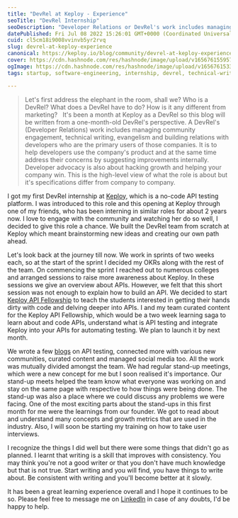 ```yaml
---
title: "DevRel at Keploy - Experience"
seoTitle: "DevRel Internship"
seoDescription: "Developer Relations or DevRel's work includes managing community, technical writing, evangelism and building relations with developers."
datePublished: Fri Jul 08 2022 15:26:01 GMT+0000 (Coordinated Universal Time)
cuid: cl5cm18i9008vvinvb5yr2rvq
slug: devrel-at-keploy-experience
canonical: https://keploy.io/blog/community/devrel-at-keploy-experience
cover: https://cdn.hashnode.com/res/hashnode/image/upload/v1656761559570/fSX9eA3D-.png
ogImage: https://cdn.hashnode.com/res/hashnode/image/upload/v1656761533623/kcmawuqQ5.png
tags: startup, software-engineering, internship, devrel, technical-writing-1

---
```


> Let's first address the elephant in the room, shall we? Who is a DevRel? What does a DevRel have to do? How is it any different from marketing?
 
It's been a month at Keploy as a DevRel so this blog will be written from a one-month-old DevRel's perspective. A DevRel's (Developer Relations) work includes managing community engagement, technical writing, evangelism and building relations with developers who are the primary users of those companies. It is to help developers use the company's product and at the same time address their concerns by suggesting improvements internally. Developer advocacy is also about hacking growth and helping your company win. This is the high-level view of what the role is about but it's specifications differ from company to company.

I got my first DevRel internship at [Keploy](https://keploy.io/), which is a no-code API testing platform. I was introduced to this role and this opening at Keploy through one of my friends, who has been interning in similar roles for about 2 years now. I love to engage with the community and watching her do so well, I decided to give this role a chance. We built the DevRel team from scratch at Keploy which meant brainstorming new ideas and creating our own path ahead.

Let's look back at the journey till now. We work in sprints of two weeks each, so at the start of the sprint I decided my OKRs along with the rest of the team. On commencing the sprint I reached out to numerous colleges and arranged sessions to raise more awareness about Keploy. In these sessions we give an overview about APIs. However, we felt that this short session was not enough to explain how to build an API. We decided to start [Keploy API Fellowship](https://fellowship.keploy.io/) to teach the students interested in getting their hands dirty with code and delving deeper into APIs. I and my team curated content for the Keploy API Fellowship, which would be a two week learning saga to learn about and code APIs, understand what is API testing and integrate Keploy into your APIs for automating testing. We plan to launch it by next month.

We wrote a few [blogs](https://keploy.hashnode.dev/) on API testing, connected more with various new communities, curated content and managed social media too. All the work was mutually divided amongst the team. We had regular stand-up meetings, which were a new concept for me but I soon realised it's importance. Our stand-up meets helped the team know what everyone was working on and stay on the same page with respective to how things were being done. The stand-up was also a place where we could discuss any problems we were facing. One of the most exciting parts about the stand-ups in this first month for me were the learnings from our founder. We got to read about and understand many concepts and growth metrics that are used in the industry. Also, I will soon be starting my training on how to take user interviews.

I recognize the things I did well but there were some things that didn't go as planned. I learnt that writing is a skill that improves with consistency. You may think you're not a good writer or that you don't have much knowledge but that is not true. Start writing and you will find, you have things to write about. Be consistent with writing and you'll become better at it slowly. 

It has been a great learning experience overall and I hope it continues to be so. Please feel free to message me on [LinkedIn](https://www.linkedin.com/in/sejal-jain17/) in case of any doubts, I'd be happy to help.
